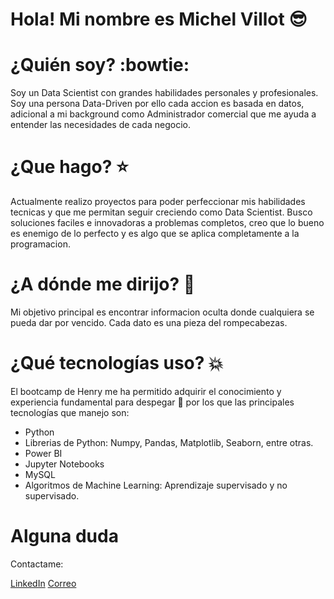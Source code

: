 # Hola! Mi nombre es Michel Villot :sunglasses:

# ¿Quién soy? :bowtie:
Soy un Data Scientist con grandes habilidades personales y profesionales. Soy una persona Data-Driven por ello cada accion es basada en datos, adicional a mi background como Administrador comercial que me ayuda a entender las necesidades de cada negocio.

# ¿Que hago? :star:
Actualmente realizo proyectos para poder perfeccionar mis habilidades tecnicas y que me permitan seguir creciendo como Data Scientist. Busco soluciones faciles e innovadoras a problemas completos, creo que lo bueno es enemigo de lo perfecto y es algo que se aplica completamente a la programacion.

# ¿A dónde me dirijo? :dart:
Mi objetivo principal es encontrar informacion oculta donde cualquiera se pueda dar por vencido. Cada dato es una pieza del rompecabezas.

# ¿Qué tecnologías uso? :boom:
El bootcamp de Henry me ha permitido adquirir el conocimiento y experiencia fundamental para despegar 🚀 por los que las principales tecnologías que manejo son:
* Python
* Librerias de Python: Numpy, Pandas, Matplotlib, Seaborn, entre otras.
* Power BI
* Jupyter Notebooks
* MySQL
* Algoritmos de Machine Learning: Aprendizaje supervisado y no supervisado.


# Alguna duda
Contactame: 

[LinkedIn](https://www.linkedin.com/in/michel-saul-villot-villot-25184b163/)
[Correo](michel.villot@gmail.com)




